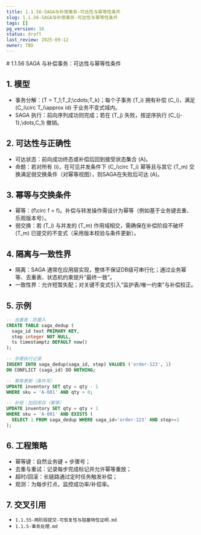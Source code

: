```yaml
---
title: 1.1.56-SAGA与补偿事务-可达性与幂等性条件
slug: 1.1.56-SAGA与补偿事务-可达性与幂等性条件
tags: []
pg_version: 16
status: draft
last_review: 2025-09-12
owner: TBD
---
```


﻿# 1.1.56 SAGA 与补偿事务：可达性与幂等性条件

## 1. 模型

- 事务分解：\(T = T_1;T_2;\cdots;T_k\)；每个子事务 \(T_i\) 拥有补偿 \(C_i\)，满足 \(C_i\circ T_i\approx id\) 于业务不变式域内。
- SAGA 执行：前向序列成功则完成；若在 \(T_j\) 失败，按逆序执行 \(C_{j-1},\dots,C_1\) 撤销。

## 2. 可达性与正确性

- 可达状态：前向成功终态或补偿后回到接受状态集合 \(A\)。
- 命题：若对所有 \(i\)，在可见并发条件下 \(C_i\circ T_i\) 幂等且与其它 \(T_m\) 交换满足弱交换条件（对幂等视图），则SAGA在失败后可达 \(A\)。

## 3. 幂等与交换条件

- 幂等：\(f\circ f = f\)。补偿与转发操作需设计为幂等（例如基于业务键去重、乐观版本号）。
- 弱交换：若 \(T_i\) 与并发的 \(T_m\) 作用域相交，需确保在补偿阶段不破坏 \(T_m\) 已提交的不变式（采用版本校验与条件更新）。

## 4. 隔离与一致性界

- 隔离：SAGA 通常在应用层实现，整体不保证DB级可串行化；通过业务幂等、去重表、状态机约束提升“最终一致”。
- 一致性界：允许短暂失配；对关键不变式引入“监护表/唯一约束”与补偿校正。

## 5. 示例

```sql
-- 去重表：防重入
CREATE TABLE saga_dedup (
  saga_id text PRIMARY KEY,
  step integer NOT NULL,
  ts timestamptz DEFAULT now()
);

-- 步骤执行记录
INSERT INTO saga_dedup(saga_id, step) VALUES ('order-123', 1)
ON CONFLICT (saga_id) DO NOTHING;

-- 幂等更新（条件写）
UPDATE inventory SET qty = qty - 1
WHERE sku = 'A-001' AND qty > 0;

-- 补偿：加回库存（幂等）
UPDATE inventory SET qty = qty + 1
WHERE sku = 'A-001' AND EXISTS (
  SELECT 1 FROM saga_dedup WHERE saga_id='order-123' AND step>=1
);
```

## 6. 工程策略

- 幂等键：自然业务键 + 步骤号；
- 去重与重试：记录每步完成标记并允许幂等重放；
- 超时/回滚：长链路通过定时任务触发补偿；
- 观测：为每步打点，监控成功率/补偿率。

## 7. 交叉引用

- `1.1.55-两阶段提交-可恢复性与阻塞特性证明.md`
- `1.1.5-事务处理.md`
